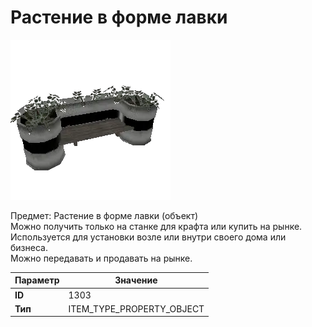 # Растение в форме лавки

![Item Image](../img/1303.webp?raw=true)

Предмет: Растение в форме лавки (объект)<br>Можно получить только на станке для крафта или купить на рынке.<br>Используется для установки возле или внутри своего дома или бизнеса.<br>Можно передавать и продавать на рынке.


| Параметр | Значение |
|----------|----------|
| **ID** | 1303 |
| **Тип** | ITEM_TYPE_PROPERTY_OBJECT |

